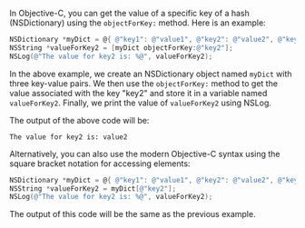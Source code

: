 In Objective-C, you can get the value of a specific key of a hash (NSDictionary) using the `objectForKey:` method. Here is an example:

```objective-c
NSDictionary *myDict = @{ @"key1": @"value1", @"key2": @"value2", @"key3": @"value3" };
NSString *valueForKey2 = [myDict objectForKey:@"key2"];
NSLog(@"The value for key2 is: %@", valueForKey2);
```

In the above example, we create an NSDictionary object named `myDict` with three key-value pairs. We then use the `objectForKey:` method to get the value associated with the key "key2" and store it in a variable named `valueForKey2`. Finally, we print the value of `valueForKey2` using NSLog.

The output of the above code will be:

```
The value for key2 is: value2
```

Alternatively, you can also use the modern Objective-C syntax using the square bracket notation for accessing elements:

```objective-c
NSDictionary *myDict = @{ @"key1": @"value1", @"key2": @"value2", @"key3": @"value3" };
NSString *valueForKey2 = myDict[@"key2"];
NSLog(@"The value for key2 is: %@", valueForKey2);
```

The output of this code will be the same as the previous example.